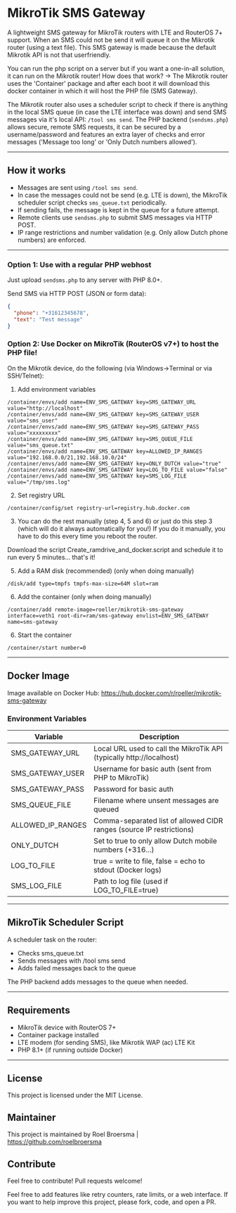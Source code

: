 # MikroTik SMS Gateway

A lightweight SMS gateway for MikroTik routers with LTE and RouterOS 7+ support.
When an SMS could not be send it will queue it on the Mikrotik router (using a text file). This SMS gateway is made because the default Mikrotik API is not that userfriendly.

You can run the php script on a server but if you want a one-in-all solution, it can run on the Mikrotik router!
How does that work? -> The Mikrotik router uses the 'Container' package and after each boot it will download this docker container in which it will host the PHP file (SMS Gateway).

The Mikrotik router also uses a scheduler script to check if there is anything in the local SMS queue (in case the LTE interface was down) and send SMS messages via it's local API: `/tool sms send`.
The PHP backend (`sendsms.php`) allows secure, remote SMS requests, it can be secured by a username/password and features an extra layer of checks and error messages ('Message too long' or 'Only Dutch numbers allowed').

---


## How it works

- Messages are sent using `/tool sms send`.
- In case the messages could not be send (e.g. LTE is down), the MikroTik scheduler script checks `sms_queue.txt` periodically.
- If sending fails, the message is kept in the queue for a future attempt.
- Remote clients use `sendsms.php` to submit SMS messages via HTTP POST.
- IP range restrictions and number validation (e.g. Only allow Dutch phone numbers) are enforced.

---


### Option 1: Use with a regular PHP webhost

Just upload `sendsms.php` to any server with PHP 8.0+.

Send SMS via HTTP POST (JSON or form data):

```json
{
  "phone": "+31612345678",
  "text": "Test message"
}
```


### Option 2: Use Docker on MikroTik (RouterOS v7+) to host the PHP file!

On the Mikrotik device, do the following (via Windows->Terminal or via SSH/Telnet):

1. Add environment variables
```
/container/envs/add name=ENV_SMS_GATEWAY key=SMS_GATEWAY_URL value="http://localhost"
/container/envs/add name=ENV_SMS_GATEWAY key=SMS_GATEWAY_USER value="sms_user"
/container/envs/add name=ENV_SMS_GATEWAY key=SMS_GATEWAY_PASS value="xxxxxxxxx"
/container/envs/add name=ENV_SMS_GATEWAY key=SMS_QUEUE_FILE value="sms_queue.txt"
/container/envs/add name=ENV_SMS_GATEWAY key=ALLOWED_IP_RANGES value="192.168.0.0/21,192.168.10.0/24"
/container/envs/add name=ENV_SMS_GATEWAY key=ONLY_DUTCH value="true"
/container/envs/add name=ENV_SMS_GATEWAY key=LOG_TO_FILE value="false"
/container/envs/add name=ENV_SMS_GATEWAY key=SMS_LOG_FILE value="/tmp/sms.log"
```

2. Set registry URL
```
/container/config/set registry-url=registry.hub.docker.com
```

3. You can do the rest manually (step 4, 5 and 6) or just do this step 3 (which will do it always automatically for you!)
If you do it manually, you have to do this every time you reboot the router.

Download the script Create_ramdrive_and_docker.script and schedule it to run every 5 minutes... that's it!


5. Add a RAM disk (recommended) (only when doing manually)
```
/disk/add type=tmpfs tmpfs-max-size=64M slot=ram
```


6. Add the container (only when doing manually)
```
/container/add remote-image=roeller/mikrotik-sms-gateway interface=veth1 root-dir=ram/sms-gateway envlist=ENV_SMS_GATEWAY name=sms-gateway
```

6. Start the container
```
/container/start number=0
```

---

## Docker Image
Image available on Docker Hub: https://hub.docker.com/r/roeller/mikrotik-sms-gateway


### Environment Variables
|Variable|Description|
|-----|-------|
|SMS_GATEWAY_URL|Local URL used to call the MikroTik API (typically http://localhost)
|SMS_GATEWAY_USER|Username for basic auth (sent from PHP to MikroTik)
|SMS_GATEWAY_PASS|Password for basic auth
|SMS_QUEUE_FILE|Filename where unsent messages are queued
|ALLOWED_IP_RANGES|Comma-separated list of allowed CIDR ranges (source IP restrictions)
|ONLY_DUTCH|Set to true to only allow Dutch mobile numbers (+316...)
|LOG_TO_FILE|true = write to file, false = echo to stdout (Docker logs)
SMS_LOG_FILE|Path to log file (used if LOG_TO_FILE=true)


---

## MikroTik Scheduler Script
A scheduler task on the router:
- Checks sms_queue.txt
- Sends messages with /tool sms send
- Adds failed messages back to the queue

The PHP backend adds messages to the queue when needed.

---

## Requirements
- MikroTik device with RouterOS 7+
- Container package installed
- LTE modem (for sending SMS), like Mikrotik WAP (ac) LTE Kit
- PHP 8.1+ (if running outside Docker)

---

## License
This project is licensed under the MIT License.


## Maintainer
This project is maintained by Roel Broersma | https://github.com/roelbroersma


## Contribute
Feel free to contribute!
Pull requests welcome!

Feel free to add features like retry counters, rate limits, or a web interface.
If you want to help improve this project, please fork, code, and open a PR.

